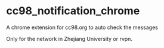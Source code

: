cc98_notification_chrome
========================

A chrome extension for cc98.org to auto check the messages

Only for the network in Zhejiang University or rvpn.


